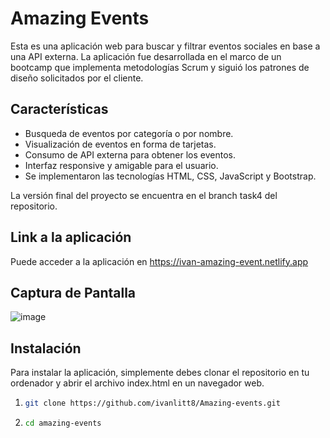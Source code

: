 # Amazing Events
Esta es una aplicación web para buscar y filtrar eventos sociales en base a una API externa. La aplicación fue desarrollada en el marco de un bootcamp que implementa metodologías Scrum y siguió los patrones de diseño solicitados por el cliente.

## Características
* Busqueda de eventos por categoría o por nombre.
* Visualización de eventos en forma de tarjetas.
* Consumo de API externa para obtener los eventos.
* Interfaz responsive y amigable para el usuario.
* Se implementaron las tecnologías HTML, CSS, JavaScript y Bootstrap.

La versión final del proyecto se encuentra en el branch task4 del repositorio.

## Link a la aplicación
Puede acceder a la aplicación en https://ivan-amazing-event.netlify.app

## Captura de Pantalla

![image](https://user-images.githubusercontent.com/70293887/230803388-e2929e1e-bc22-42b3-9933-8eca6571636e.png)

## Instalación
Para instalar la aplicación, simplemente debes clonar el repositorio en tu ordenador y abrir el archivo index.html en un navegador web.

1. 
    ```sh
    git clone https://github.com/ivanlitt8/Amazing-events.git
2.
    ```sh
    cd amazing-events




